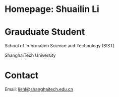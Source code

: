 # Homepage: Shuailin Li

# Grauduate Student
School of Information Science and Technology (SIST)

ShanghaiTech University

# Contact
Email: lishl@shanghaitech.edu.cn
